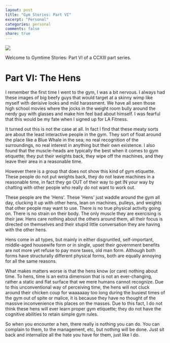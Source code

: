```yaml
---
layout: post
title: "Gym Stories: Part VI"
excerpt: "Personal"
categories: personal
comments: false
share: true
---
```


![](https://grasshoppergrrl.files.wordpress.com/2010/04/talking-at-gym.jpg)


Welcome to Gymtime Stories: Part VI of a CCXIII part series.

# Part VI: The Hens


I remember the first time I went to the gym, I was a bit nervous. I always had these images of big beefy guys that would target at a skinny wimp like myself with derisive looks and mild harassment. We have all seen those high school movies where the jocks in the weight room bully around the nerdy guy with glasses and make him feel bad about himself. I was fearful that this would be my fate when I signed up for LA Fitness.


It turned out this is not the case at all. In fact I find that these meaty sorts are about the least interactive people in the gym. They sort of float around the place like a Blue Whale in the sea; no real recognition of the surroundings, no real interest in anything but their own existence. I also found that the muscle-heads are typically the best when it comes to gym etiquette; they put their weights back, they wipe off the machines, and they leave their area in a reasonable time.


However there is a group that does not show this kind of gym etiquette. These people do not put weights back, they do not leave machines in a reasonable time, in fact they go OUT of their way to get IN your way by chatting with other people who really do not want to work out.


These people are the 'Hens'. These 'Hens' just waddle around the gym all day, clucking it up with other hens, lean on machines, pulleys, and weights that other people may want to use. There is no true physical activity going on. There is no strain on their body. The only muscle they are exercising is their jaw. Hens care nothing about the others around them, all their focus is directed on themselves and their stupid little conversation they are having with the other hens.

Hens come in all types, but mainly in either disgruntled, self-important, middle-aged housewife form or in single, upset their government benefits are not more yet refuse to pay more taxes,  old man form. Although both forms have structurally different physical forms, both are equally annoying for all the same reasons. 


What makes matters worse is that the hens know (or care) nothing about time. To hens, time is an extra dimension that is not an ever-changing, rather a static and flat surface that we mere humans cannot recognize. Due to this unconventional way of perceiving time, the hens will not cluck around their chicken coup for waaaaaay too long during the busiest times of the gym out of spite or malice, it is because they have no thought of the massive inconvenience this places on the masses. Due to this fact, I do not think these hens will ever learn proper gym etiquette; they do not have the cognitive abilities to retain simple gym rules. 




So when you encounter a hen, there really is nothing you can do. You can complain to them, to the management, etc, but nothing will be done. Just sit back and internalize all the hate you have for them, just like I do.










